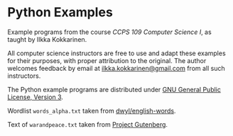 # Python Examples

Example programs from the course *CCPS 109 Computer Science I*, as taught by Ilkka Kokkarinen.

All computer science instructors are free to use and adapt these examples for their purposes, with proper attribution to the original. The author welcomes feedback by email at ilkka.kokkarinen@gmail.com from all such instructors.

The Python example programs are distributed under [GNU General Public License, Version 3](https://www.gnu.org/licenses/gpl-3.0.txt). 

Wordlist `words_alpha.txt` taken from [dwyl/english-words](https://github.com/dwyl/english-words).

Text of `warandpeace.txt` taken from [Project Gutenberg](http://www.gutenberg.org/ebooks/2600).
